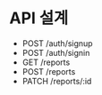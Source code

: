 # API 설계
* POST /auth/signup
* POST /auth/signin
* GET /reports
* POST /reports
* PATCH /reports/:id